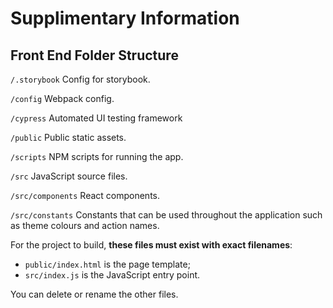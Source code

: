 # Supplimentary Information

## Front End Folder Structure

`/.storybook` Config for storybook.

`/config` Webpack config.

`/cypress` Automated UI testing framework

`/public` Public static assets.

`/scripts` NPM scripts for running the app.

`/src` JavaScript source files.

`/src/components` React components.

`/src/constants` Constants that can be used throughout the application such as theme colours and action names.

For the project to build, **these files must exist with exact filenames**:

- `public/index.html` is the page template;
- `src/index.js` is the JavaScript entry point.

You can delete or rename the other files.
